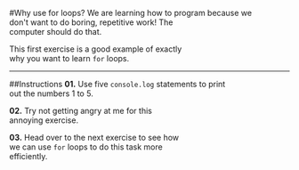 #Why use for loops?
We are learning how to program because we  
don't want to do boring, repetitive work! The  
computer should do that.

This first exercise is a good example of exactly  
why you want to learn `for` loops.
***
##Instructions
**01.** Use five `console.log` statements to print  
out the numbers 1 to 5.

**02.** Try not getting angry at me for this  
annoying exercise.

**03.** Head over to the next exercise to see how  
we can use `for` loops to do this task more  
efficiently.